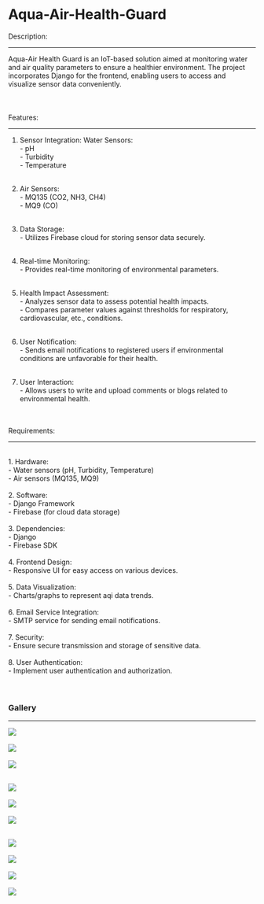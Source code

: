 # Aqua-Air-Health-Guard

Description:
<hr>
Aqua-Air Health Guard is an IoT-based solution aimed at monitoring water and air quality parameters to ensure a healthier environment. The project incorporates Django for the frontend, enabling users to access and visualize sensor data conveniently.
<br><br><br><br>
Features:
<hr>

1. Sensor Integration:
Water Sensors: <br>- pH<br> - Turbidity<br> - Temperature<br><br>

2. Air Sensors: <br> - MQ135 (CO2, NH3, CH4)<br>- MQ9 (CO)<br><br>
3. Data Storage:<br>- Utilizes Firebase cloud for storing sensor data securely.<br><br>
4. Real-time Monitoring:<br>- Provides real-time monitoring of environmental parameters.<br><br>
5. Health Impact Assessment:<br>- Analyzes sensor data to assess potential health impacts.<br>- Compares parameter values against thresholds for respiratory, cardiovascular, etc., conditions.<br><br>
6. User Notification:<br>- Sends email notifications to registered users if environmental conditions are unfavorable for their health.<br><br>
7. User Interaction:<br>- Allows users to write and upload comments or blogs related to environmental health.<br>

<br><br>
Requirements:
<hr><br>
1. Hardware:<br> - Water sensors (pH, Turbidity, Temperature)<br> - Air sensors (MQ135, MQ9)<br><br>
2. Software:<br>- Django Framework<br>- Firebase (for cloud data storage)<br><br>
3. Dependencies:<br>- Django<br>- Firebase SDK<br><br>
4. Frontend Design:<br>- Responsive UI for easy access on various devices.<br><br>
5. Data Visualization:<br>- Charts/graphs to represent aqi data trends.<br><br>
6. Email Service Integration:<br>- SMTP service for sending email notifications.<br><br>
7. Security:<br>- Ensure secure transmission and storage of sensitive data.<br><br>
8. User Authentication:<br>- Implement user authentication and authorization.<br><br><br>

<h3>Gallery</h3><hr>
<img src="https://github.com/Ananya537/Aqua-Air-Health-Guard/assets/106728795/54f56120-39d8-4ef3-af97-1c18878c145f"/><br><br>
<img src="https://github.com/Ananya537/Aqua-Air-Health-Guard/assets/106728795/3abcf132-de9d-45a2-95dc-93b76c06c86d"/><br><br>
<img src="https://github.com/Ananya537/Aqua-Air-Health-Guard/assets/106728795/d4e06b77-0fc6-46d3-8056-316faf8de908"/><br><br>

<img src="https://github.com/Ananya537/Aqua-Air-Health-Guard/assets/106728795/e81f4264-9ebb-498b-a5c6-d26ac9dc8568"/><br><br>
<img src="https://github.com/Ananya537/Aqua-Air-Health-Guard/assets/106728795/d7ef029d-ece1-40ca-b97b-86ee73e77ba2"/><br><br>
<img src="https://github.com/Ananya537/Aqua-Air-Health-Guard/assets/106728795/f51c085b-86e4-423b-be73-3176b7d30618"/><br><br>

<img src="https://github.com/Ananya537/Aqua-Air-Health-Guard/assets/106728795/d39fe9b2-37dc-4d80-9e4e-758a1a51b1f8"/><br><br>
<img src="https://github.com/Ananya537/Aqua-Air-Health-Guard/assets/106728795/2d89ae5a-6aff-418d-b39b-3ac0448fca17"/><br><br>
<img src="https://github.com/Ananya537/Aqua-Air-Health-Guard/assets/106728795/9bb74c16-fd2e-4e0d-8ab3-3091d2818600"/><br><br>
<img src="https://github.com/Ananya537/Aqua-Air-Health-Guard/assets/106728795/6e354c58-0092-4c8e-b15a-7684c938aee5"/><br><br>



